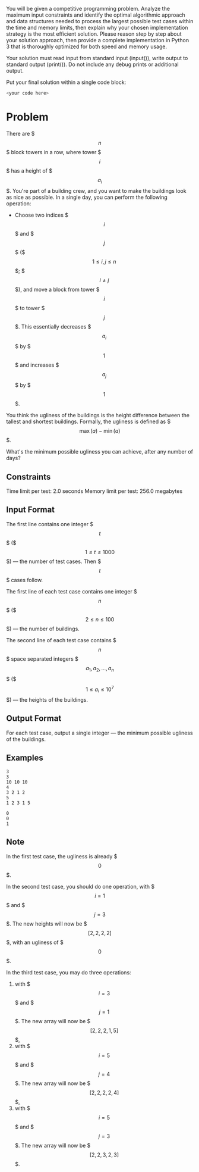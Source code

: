 You will be given a competitive programming problem.
Analyze the maximum input constraints and identify the optimal algorithmic approach and data structures needed to process the largest possible test cases within the time and memory limits, then explain why your chosen implementation strategy is the most efficient solution. Please reason step by step about your solution approach, then provide a complete implementation in Python 3 that is thoroughly optimized for both speed and memory usage.

Your solution must read input from standard input (input()), write output to standard output (print()).
Do not include any debug prints or additional output.

Put your final solution within a single code block:
```python
<your code here>
```

# Problem

There are $$$n$$$ block towers in a row, where tower $$$i$$$ has a height of $$$a_i$$$. You're part of a building crew, and you want to make the buildings look as nice as possible. In a single day, you can perform the following operation:

- Choose two indices $$$i$$$ and $$$j$$$ ($$$1 \leq i, j \leq n$$$; $$$i \neq j$$$), and move a block from tower $$$i$$$ to tower $$$j$$$. This essentially decreases $$$a_i$$$ by $$$1$$$ and increases $$$a_j$$$ by $$$1$$$.

You think the ugliness of the buildings is the height difference between the tallest and shortest buildings. Formally, the ugliness is defined as $$$\max(a)-\min(a)$$$.

What's the minimum possible ugliness you can achieve, after any number of days?

## Constraints
Time limit per test: 2.0 seconds
Memory limit per test: 256.0 megabytes

## Input Format
The first line contains one integer $$$t$$$ ($$$1 \leq t \leq 1000$$$) — the number of test cases. Then $$$t$$$ cases follow.

The first line of each test case contains one integer $$$n$$$ ($$$2 \leq n \leq 100$$$) — the number of buildings.

The second line of each test case contains $$$n$$$ space separated integers $$$a_1, a_2, \ldots, a_n$$$ ($$$1 \leq a_i \leq 10^7$$$) — the heights of the buildings.

## Output Format
For each test case, output a single integer — the minimum possible ugliness of the buildings.

## Examples
```input
3
3
10 10 10
4
3 2 1 2
5
1 2 3 1 5
```
```output
0
0
1
```

## Note
In the first test case, the ugliness is already $$$0$$$.

In the second test case, you should do one operation, with $$$i = 1$$$ and $$$j = 3$$$. The new heights will now be $$$[2, 2, 2, 2]$$$, with an ugliness of $$$0$$$.

In the third test case, you may do three operations:

1. with $$$i = 3$$$ and $$$j = 1$$$. The new array will now be $$$[2, 2, 2, 1, 5]$$$,
2. with $$$i = 5$$$ and $$$j = 4$$$. The new array will now be $$$[2, 2, 2, 2, 4]$$$,
3. with $$$i = 5$$$ and $$$j = 3$$$. The new array will now be $$$[2, 2, 3, 2, 3]$$$.


